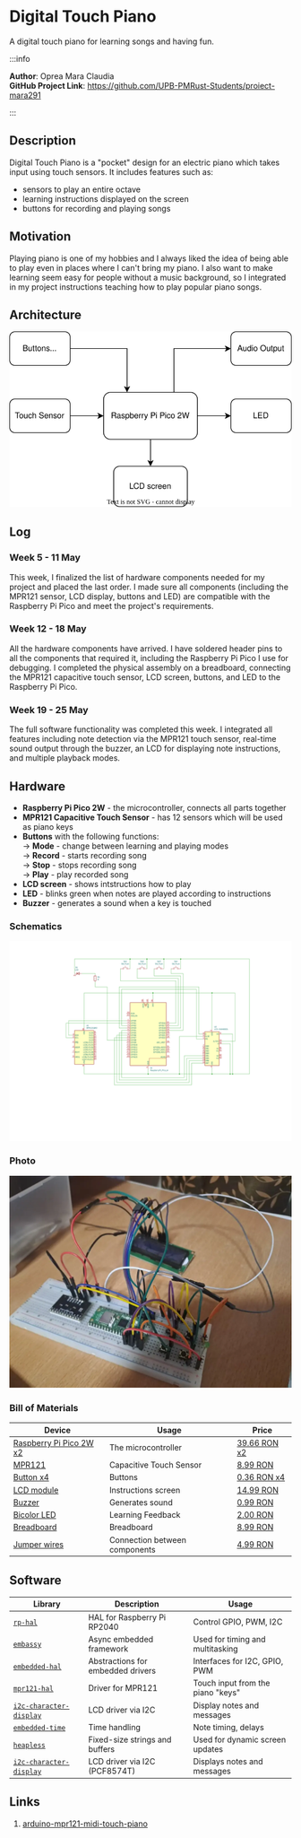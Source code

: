 # Digital Touch Piano
A digital touch piano for learning songs and having fun.

:::info 

**Author**: Oprea Mara Claudia \
**GitHub Project Link**: https://github.com/UPB-PMRust-Students/proiect-mara291

:::

## Description

Digital Touch Piano is a "pocket" design for an electric piano which takes input using touch sensors. It includes features such as:
- sensors to play an entire octave
- learning instructions displayed on the screen
- buttons for recording and playing songs

## Motivation

Playing piano is one of my hobbies and I always liked the idea of being able to play even in places where I can't bring my piano. I also want to make learning seem easy for people without a music background, so I integrated in my project instructions teaching how to play popular piano songs. 

## Architecture 

 ![alt text](diagram.svg)

## Log

<!-- write your progress here every week -->

### Week 5 - 11 May
This week, I finalized the list of hardware components needed for my project and placed the last order. I made sure all components (including the MPR121 sensor, LCD display, buttons and LED) are compatible with the Raspberry Pi Pico and meet the project's requirements.

### Week 12 - 18 May
All the hardware components have arrived. I have soldered header pins to all the components that required it, including the Raspberry Pi Pico I use for debugging. I completed the physical assembly on a breadboard, connecting the MPR121 capacitive touch sensor, LCD screen, buttons, and LED to the Raspberry Pi Pico.

### Week 19 - 25 May
The full software functionality was completed this week. I integrated all features including note detection via the MPR121 touch sensor, real-time sound output through the buzzer, an LCD for displaying note instructions, and multiple playback modes.

## Hardware

- **Raspberry Pi Pico 2W** - the microcontroller, connects all parts together
- **MPR121 Capacitive Touch Sensor** - has 12 sensors which will be used as piano keys
- **Buttons** with the following functions:  
	-> **Mode** - change between learning and playing modes  
	-> **Record** - starts recording song  
	-> **Stop** - stops recording song  
	-> **Play** - play recorded song  
- **LCD screen** - shows intstructions how to play
- **LED** - blinks green when notes are played according to instructions
- **Buzzer** - generates a sound when a key is touched

### Schematics

![alt text](schematics.svg)

### Photo

![alt text](hardware.webp)

### Bill of Materials

<!-- Fill out this table with all the hardware components that you might need.

The format is 
```
| [Device](link://to/device) | This is used ... | [price](link://to/store) |

```

-->

| Device | Usage | Price |
|--------|--------|-------|
| [Raspberry Pi Pico 2W x2](https://www.raspberrypi.com/documentation/microcontrollers/raspberry-pi-pico.html) | The microcontroller | [39.66 RON x2](https://www.optimusdigital.ro/en/raspberry-pi-boards/12394-raspberry-pi-pico-w.html) |
| [MPR121](https://www.raspberrypi.com/documentation/microcontrollers/raspberry-pi-pico.html) | Capacitive Touch Sensor | [8.99 RON](https://www.optimusdigital.ro/en/raspberry-pi-boards/12394-raspberry-pi-pico-w.html) |
| [Button x4](https://www.raspberrypi.com/documentation/microcontrollers/raspberry-pi-pico.html) | Buttons | [0.36 RON x4](https://www.optimusdigital.ro/en/raspberry-pi-boards/12394-raspberry-pi-pico-w.html) |
| [LCD module](https://www.raspberrypi.com/documentation/microcontrollers/raspberry-pi-pico.html) | Instructions screen | [14.99 RON](https://www.optimusdigital.ro/en/raspberry-pi-boards/12394-raspberry-pi-pico-w.html) |
| [Buzzer](https://www.raspberrypi.com/documentation/microcontrollers/raspberry-pi-pico.html) | Generates sound | [0.99 RON](https://www.optimusdigital.ro/en/raspberry-pi-boards/12394-raspberry-pi-pico-w.html) |
| [Bicolor LED](https://www.optimusdigital.ro/en/leds/1321-red-green-bicolor-led.html) | Learning Feedback | [2.00 RON](https://www.optimusdigital.ro/en/raspberry-pi-boards/12394-raspberry-pi-pico-w.html) |
| [Breadboard](https://www.raspberrypi.com/documentation/microcontrollers/raspberry-pi-pico.html) | Breadboard | [8.99 RON](https://www.optimusdigital.ro/en/raspberry-pi-boards/12394-raspberry-pi-pico-w.html) |
| [Jumper wires](https://www.raspberrypi.com/documentation/microcontrollers/raspberry-pi-pico.html) | Connection between components | [4.99 RON](https://www.optimusdigital.ro/en/raspberry-pi-boards/12394-raspberry-pi-pico-w.html) |


## Software

| Library | Description | Usage |
|--------|-------------|-------|
| [`rp-hal`](https://crates.io/crates/rp-hal) | HAL for Raspberry Pi RP2040 | Control GPIO, PWM, I2C |
| [`embassy`](https://embassy.dev) | Async embedded framework | Used for timing and multitasking |
| [`embedded-hal`](https://crates.io/crates/embedded-hal) | Abstractions for embedded drivers | Interfaces for I2C, GPIO, PWM |
| [`mpr121-hal`](https://crates.io/crates/mpr121) | Driver for MPR121 | Touch input from the piano "keys" |
| [`i2c-character-display`](https://crates.io/crates/i2c-character-display) | LCD driver via I2C | Display notes and messages |
| [`embedded-time`](https://crates.io/crates/embedded-time) | Time handling | Note timing, delays |
| [`heapless`](https://crates.io/crates/heapless) | Fixed-size strings and buffers | Used for dynamic screen updates |
| [`i2c-character-display`](https://crates.io/crates/i2c-character-display) | LCD driver via I2C (PCF8574T) | Displays notes and messages |

## Links

1. [arduino-mpr121-midi-touch-piano](https://diyelectromusic.com/2021/07/04/arduino-mpr121-midi-touch-piano)


